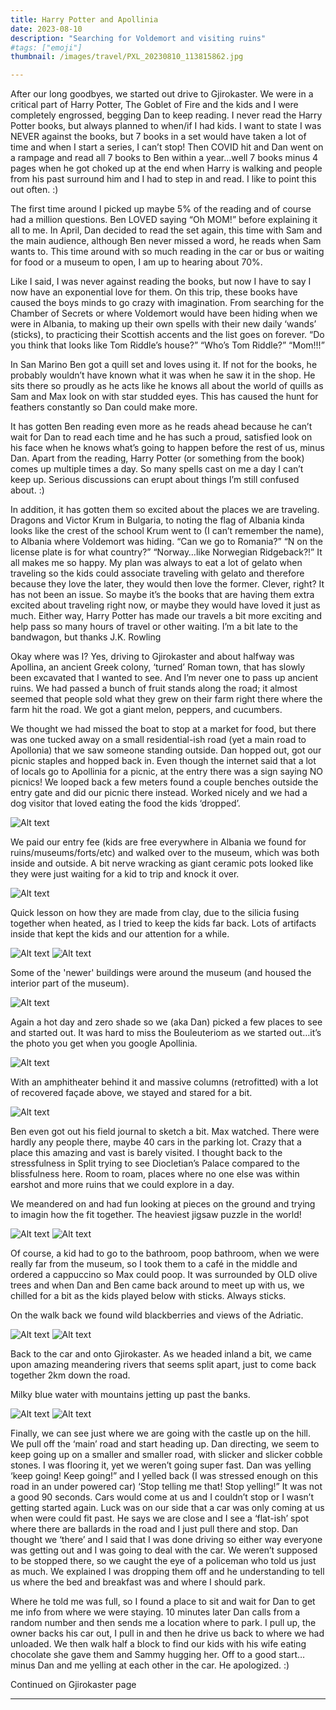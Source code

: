 ```yaml
---
title: Harry Potter and Apollinia
date: 2023-08-10
description: "Searching for Voldemort and visiting ruins"
#tags: ["emoji"]
thumbnail: /images/travel/PXL_20230810_113815862.jpg

---
```

After our long goodbyes, we started out drive to Gjirokaster. We were in a critical part of Harry Potter, The Goblet of Fire and the kids and I were completely engrossed, begging Dan to keep reading. I never read the Harry Potter books, but always planned to when/if I had kids. I want to state I was NEVER against the books, but 7 books in a set would have taken a lot of time and when I start a series, I can’t stop! Then COVID hit and Dan went on a rampage and read all 7 books to Ben within a year…well 7 books minus 4 pages when he got choked up at the end when Harry is walking and people from his past surround him and I had to step in and read. I like to point this out often. :)

The first time around I picked up maybe 5% of the reading and of course had a million questions. Ben LOVED saying “Oh MOM!” before explaining it all to me. In April, Dan decided to read the set again, this time with Sam and the main audience, although Ben never missed a word, he reads when Sam wants to. This time around with so much reading in the car or bus or waiting for food or a museum to open, I am up to hearing about 70%. 

Like I said, I was never against reading the books, but now I have to say I now have an exponential love for them. On this trip, these books have caused the boys minds to go crazy with imagination. From searching for the Chamber of Secrets or where Voldemort would have been hiding when we were in Albania, to making up their own spells with their new daily ‘wands’ (sticks), to practicing their Scottish accents and the list goes on forever. “Do you think that looks like Tom Riddle’s house?” “Who’s Tom Riddle?” “Mom!!!” 

In San Marino Ben got a quill set and loves using it. If not for the books, he probably wouldn’t have known what it was when he saw it in the shop. He sits there so proudly as he acts like he knows all about the world of quills as Sam and Max look on with star studded eyes. This has caused the hunt for feathers constantly so Dan could make more.

It has gotten Ben reading even more as he reads ahead because he can’t wait for Dan to read each time and he has such a proud, satisfied look on his face when he knows what’s going to happen before the rest of us, minus Dan. Apart from the reading, Harry Potter (or something from the book) comes up multiple times a day.  So many spells cast on me a day I can’t keep up. Serious discussions can erupt about things I’m still confused about. :)

In addition, it has gotten them so excited about the places we are traveling. Dragons and Victor Krum in Bulgaria, to noting the flag of Albania kinda looks like the crest of the school Krum went to (I can’t remember the name), to Albania where Voldemort was hiding. “Can we go to Romania?” “N on the license plate is for what country?” “Norway…like Norwegian Ridgeback?!” It all makes me so happy. My plan was always to eat a lot of gelato when traveling so the kids could associate traveling with gelato and therefore because they love the later, they would then love the former. Clever, right? It has not been an issue. So maybe it’s the books that are having them extra excited about traveling right now, or maybe they would have loved it just as much. Either way, Harry Potter has made our travels a bit more exciting and help pass so many hours of travel or other waiting. I’m a bit late to the bandwagon, but thanks J.K. Rowling

Okay where was I? Yes, driving to Gjirokaster and about halfway was Apollina, an ancient Greek colony, ‘turned’ Roman town, that has slowly been excavated that I wanted to see. And I’m never one to pass up ancient ruins. We had passed a bunch of fruit stands along the road; it almost seemed that people sold what they grew on their farm right there where the farm hit the road. We got a giant melon, peppers, and cucumbers.

We thought we had missed the boat to stop at a market for food, but there was one tucked away on a small residential-ish road (yet a main road to Apollonia) that we saw someone standing outside. Dan hopped out, got our picnic staples and hopped back in. Even though the internet said that a lot of locals go to Apollinia for a picnic, at the entry there was a sign saying NO picnics! We looped back a few meters found a couple benches outside the entry gate and did our picnic there instead. Worked nicely and we had a dog visitor that loved eating the food the kids ‘dropped’.

![Alt text](/images/travel/PXL_20230810_104520431.jpg)

We paid our entry fee (kids are free everywhere in Albania we found for ruins/museums/forts/etc) and walked over to the museum, which was both inside and outside. A bit nerve wracking as giant ceramic pots looked like they were just waiting for a kid to trip and knock it over. 

![Alt text](/images/travel/PXL_20230810_111706055.jpg)

Quick lesson on how they are made from clay, due to the silicia fusing together when heated, as I tried to keep the kids far back. Lots of artifacts inside that kept the kids and our attention for a while. 

![Alt text](/images/travel/PXL_20230810_112744557.jpg)
![Alt text](/images/travel/PXL_20230810_112439956.jpg)

Some of the 'newer' buildings were around the museum (and housed the interior part of the museum).

![Alt text](/images/travel/PXL_20230810_112121033.jpg)

Again a hot day and zero shade so we (aka Dan) picked a few places to see and started out. It was hard to miss the Bouleuteriom as we started out…it’s the photo you get when you google Apollinia. 

![Alt text](/images/travel/PXL_20230810_113903114.jpg)

With an amphitheater behind it and massive columns (retrofitted) with a lot of recovered façade above, we stayed and stared for a bit. 

![Alt text](/images/travel/PXL_20230810_114456872.jpg)

Ben even got out his field journal to sketch a bit. Max watched. There were hardly any people there, maybe 40 cars in the parking lot. Crazy that a place this amazing and vast is barely visited. I thought back to the stressfulness in Split trying to see Diocletian’s Palace compared to the blissfulness here. Room to roam, places where no one else was within earshot and more ruins that we could explore in a day.

We meandered on and had fun looking at pieces on the ground and trying to imagin how the fit together. The heaviest jigsaw puzzle in the world!

![Alt text](/images/travel/PXL_20230810_115823829.MP.jpg)
![Alt text](/images/travel/PXL_20230810_115834047.jpg)

Of course, a kid had to go to the bathroom, poop bathroom, when we were really far from the museum, so I took them to a café in the middle and ordered a cappuccino so Max could poop. It was surrounded by OLD olive trees and when Dan and Ben came back around to meet up with us, we chilled for a bit as the kids played below with sticks. Always sticks.

On the walk back we found wild blackberries and views of the Adriatic.

![Alt text](/images/travel/PXL_20230810_123812876.jpg)
![Alt text](/images/travel/PXL_20230810_124009630.MP.jpg)

Back to the car and onto Gjirokaster. As we headed inland a bit, we came upon amazing meandering rivers that seems split apart, just to come back together 2km down the road. 

Milky blue water with mountains jetting up past the banks. 

![Alt text](/images/travel/PXL_20230810_135016171.MP.jpg)
![Alt text](/images/travel/PXL_20230810_135458092.jpg)

Finally, we can see just where we are going with the castle up on the hill. We pull off the ‘main’ road and start heading up. Dan directing, we seem to keep going up on a smaller and smaller road, with slicker and slicker cobble stones. I was flooring it, yet we weren’t going super fast. Dan was yelling ‘keep going! Keep going!” and I yelled back (I was stressed enough on this road in an under powered car) ‘Stop telling me that! Stop yelling!” It was not a good 90 seconds. Cars would come at us and I couldn’t stop or I wasn’t getting started again. Luck was on our side that a car was only coming at us when were could fit past. He says we are close and I see a ‘flat-ish’ spot where there are ballards in the road and I just pull there and stop. Dan thought we ‘there’ and I said that I was done driving so either way everyone was getting out and I was going to deal with the car. We weren’t supposed to be stopped there, so we caught the eye of a policeman who told us just as much. We explained I was dropping them off and he understanding to tell us where the bed and breakfast was and where I should park.

Where he told me was full, so I found a place to sit and wait for Dan to get me info from where we were staying. 10 minutes later Dan calls from a random number and then sends me a location where to park. I pull up, the owner backs his car out, I pull in and then he drive us back to where we had unloaded. We then walk half a block to find our kids with his wife eating chocolate she gave them and Sammy hugging her. Off to a good start…minus Dan and me yelling at each other in the car. He apologized. :)  

Continued on Gjirokaster page


---